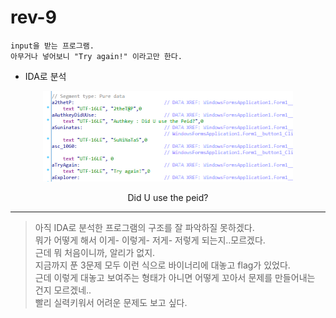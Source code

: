 # rev-9

    input을 받는 프로그램.
    아무거나 넣어보니 "Try again!" 이라고만 한다. 

- IDA로 분석
<p align="center">
<img src="../images/Suninatas/rev-10.PNG" width="400" >
<p align="center">Did U use the peid?</p>
</p>

***
> 아직 IDA로 분석한 프로그램의 구조를 잘 파악하질 못하겠다.   
뭐가 어떻게 해서 이게- 이렇게- 저게- 저렇게 되는지..모르겠다.   
근데 뭐  처음이니까, 알리가 없지.   
지금까지 푼 3문제 모두 이런 식으로 바이너리에 대놓고 flag가 있었다.   
근데 이렇게 대놓고 보여주는 형태가 아니면 어떻게 꼬아서 문제를 만들어내는 건지 모르겠네..   
빨리 실력키워서 어려운 문제도 보고 싶다.    
